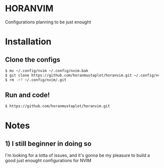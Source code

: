 # HORANVIM
Configurations planning to be just enought

# Installation
## Clone the configs
``` bash
$ mv ~/.config/nvim ~/.config/nvim.bak
$ git clone https://github.com/horanmustaplot/horanvim.git ~/.config/nvim
$ rm -rf ~/.config/nvim/.git
```
## Run and code!
``` bash
$ https://github.com/horanmustaplot/horanvim.git
```
# Notes
## 1) I still beginner in doing so
I'm looking for a lotta of issues, and it's gonna be my pleasure to build a good just enought configurations for NVIM
